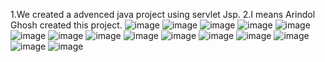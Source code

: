 1.We created a advenced java project using servlet Jsp.
2.I means Arindol Ghosh created this project.
![image](https://github.com/arindolghosh44/ebook/assets/144908811/cf25b756-d6d0-4b49-8346-fa8534100416)
![image](https://github.com/arindolghosh44/ebook/assets/144908811/69b048ce-7442-42e1-8703-19c9ad2e3615)
![image](https://github.com/arindolghosh44/ebook/assets/144908811/683eeee4-d85d-4388-a4fc-342a42e433f2)
![image](https://github.com/arindolghosh44/ebook/assets/144908811/6537f769-2349-4372-afa8-81b8a7a7c02b)
![image](https://github.com/arindolghosh44/ebook/assets/144908811/f5325ab3-c83c-4dd7-986a-1451d2e5792a)
![image](https://github.com/arindolghosh44/ebook/assets/144908811/7211c3f9-f991-4147-9aab-23fb2f2c79fe)
![image](https://github.com/arindolghosh44/ebook/assets/144908811/d50626f9-f251-4a0b-9393-db5d1e7ffe81)
![image](https://github.com/arindolghosh44/ebook/assets/144908811/46177fa4-cbdd-413f-b2c2-81dae764d710)
![image](https://github.com/arindolghosh44/ebook/assets/144908811/da122541-8afd-40eb-95e5-d3ed68082030)
![image](https://github.com/arindolghosh44/ebook/assets/144908811/64836334-19de-4884-807f-b7f996320758)
![image](https://github.com/arindolghosh44/ebook/assets/144908811/73402fd0-04f7-47e2-b633-ad1cb1045298)
![image](https://github.com/arindolghosh44/ebook/assets/144908811/f0371646-284e-4a43-b50e-cc208db7c263)
![image](https://github.com/arindolghosh44/ebook/assets/144908811/62763f4c-41ad-4a00-bda7-0ed2fef6e8ce)
![image](https://github.com/arindolghosh44/ebook/assets/144908811/cbbaddfc-ba4a-4538-b272-a2feb543a6a5)
![image](https://github.com/arindolghosh44/ebook/assets/144908811/09f0db5e-b4a6-41ef-b2cd-1ad8ebab7e72)


